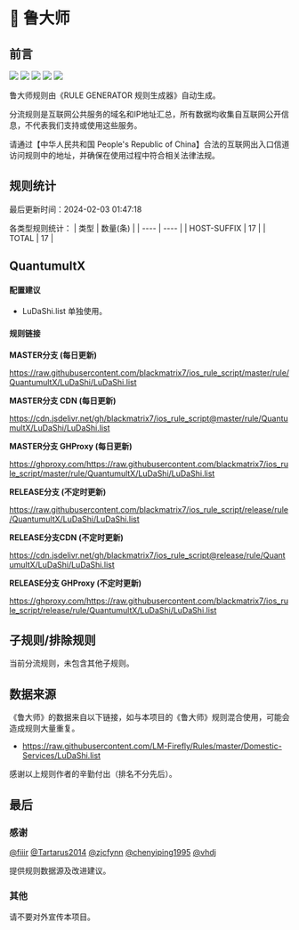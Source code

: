 # 🧸 鲁大师

## 前言

![](https://shields.io/badge/-移除重复规则-ff69b4) ![](https://shields.io/badge/-DOMAIN与DOMAIN--SUFFIX合并-green) ![](https://shields.io/badge/-DOMAIN--SUFFIX间合并-critical) ![](https://shields.io/badge/-DOMAIN--SUFFIX与DOMAIN--KEYWORD合并-blue) ![](https://shields.io/badge/-IP--CIDR(6)合并-blueviolet) 

鲁大师规则由《RULE GENERATOR 规则生成器》自动生成。

分流规则是互联网公共服务的域名和IP地址汇总，所有数据均收集自互联网公开信息，不代表我们支持或使用这些服务。

请通过【中华人民共和国 People's Republic of China】合法的互联网出入口信道访问规则中的地址，并确保在使用过程中符合相关法律法规。

## 规则统计

最后更新时间：2024-02-03 01:47:18

各类型规则统计：
| 类型 | 数量(条)  | 
| ---- | ----  |
| HOST-SUFFIX | 17  | 
| TOTAL | 17  | 


## QuantumultX 

#### 配置建议
- LuDaShi.list 单独使用。

#### 规则链接
**MASTER分支 (每日更新)**

https://raw.githubusercontent.com/blackmatrix7/ios_rule_script/master/rule/QuantumultX/LuDaShi/LuDaShi.list

**MASTER分支 CDN (每日更新)**

https://cdn.jsdelivr.net/gh/blackmatrix7/ios_rule_script@master/rule/QuantumultX/LuDaShi/LuDaShi.list

**MASTER分支 GHProxy (每日更新)**

https://ghproxy.com/https://raw.githubusercontent.com/blackmatrix7/ios_rule_script/master/rule/QuantumultX/LuDaShi/LuDaShi.list

**RELEASE分支 (不定时更新)**

https://raw.githubusercontent.com/blackmatrix7/ios_rule_script/release/rule/QuantumultX/LuDaShi/LuDaShi.list

**RELEASE分支CDN (不定时更新)**

https://cdn.jsdelivr.net/gh/blackmatrix7/ios_rule_script@release/rule/QuantumultX/LuDaShi/LuDaShi.list

**RELEASE分支 GHProxy (不定时更新)**

https://ghproxy.com/https://raw.githubusercontent.com/blackmatrix7/ios_rule_script/release/rule/QuantumultX/LuDaShi/LuDaShi.list

## 子规则/排除规则


当前分流规则，未包含其他子规则。

## 数据来源

《鲁大师》的数据来自以下链接，如与本项目的《鲁大师》规则混合使用，可能会造成规则大量重复。

- https://raw.githubusercontent.com/LM-Firefly/Rules/master/Domestic-Services/LuDaShi.list


感谢以上规则作者的辛勤付出（排名不分先后）。

## 最后

### 感谢

[@fiiir](https://github.com/fiiir) [@Tartarus2014](https://github.com/Tartarus2014) [@zjcfynn](https://github.com/zjcfynn) [@chenyiping1995](https://github.com/chenyiping1995) [@vhdj](https://github.com/vhdj)

提供规则数据源及改进建议。

### 其他

请不要对外宣传本项目。